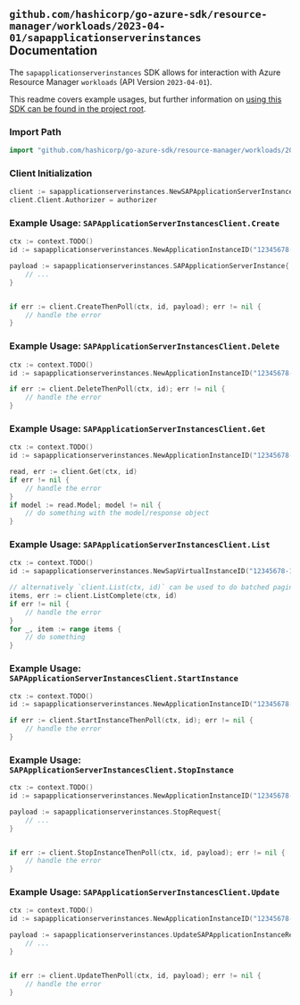 
## `github.com/hashicorp/go-azure-sdk/resource-manager/workloads/2023-04-01/sapapplicationserverinstances` Documentation

The `sapapplicationserverinstances` SDK allows for interaction with Azure Resource Manager `workloads` (API Version `2023-04-01`).

This readme covers example usages, but further information on [using this SDK can be found in the project root](https://github.com/hashicorp/go-azure-sdk/tree/main/docs).

### Import Path

```go
import "github.com/hashicorp/go-azure-sdk/resource-manager/workloads/2023-04-01/sapapplicationserverinstances"
```


### Client Initialization

```go
client := sapapplicationserverinstances.NewSAPApplicationServerInstancesClientWithBaseURI("https://management.azure.com")
client.Client.Authorizer = authorizer
```


### Example Usage: `SAPApplicationServerInstancesClient.Create`

```go
ctx := context.TODO()
id := sapapplicationserverinstances.NewApplicationInstanceID("12345678-1234-9876-4563-123456789012", "example-resource-group", "sapVirtualInstanceValue", "applicationInstanceValue")

payload := sapapplicationserverinstances.SAPApplicationServerInstance{
	// ...
}


if err := client.CreateThenPoll(ctx, id, payload); err != nil {
	// handle the error
}
```


### Example Usage: `SAPApplicationServerInstancesClient.Delete`

```go
ctx := context.TODO()
id := sapapplicationserverinstances.NewApplicationInstanceID("12345678-1234-9876-4563-123456789012", "example-resource-group", "sapVirtualInstanceValue", "applicationInstanceValue")

if err := client.DeleteThenPoll(ctx, id); err != nil {
	// handle the error
}
```


### Example Usage: `SAPApplicationServerInstancesClient.Get`

```go
ctx := context.TODO()
id := sapapplicationserverinstances.NewApplicationInstanceID("12345678-1234-9876-4563-123456789012", "example-resource-group", "sapVirtualInstanceValue", "applicationInstanceValue")

read, err := client.Get(ctx, id)
if err != nil {
	// handle the error
}
if model := read.Model; model != nil {
	// do something with the model/response object
}
```


### Example Usage: `SAPApplicationServerInstancesClient.List`

```go
ctx := context.TODO()
id := sapapplicationserverinstances.NewSapVirtualInstanceID("12345678-1234-9876-4563-123456789012", "example-resource-group", "sapVirtualInstanceValue")

// alternatively `client.List(ctx, id)` can be used to do batched pagination
items, err := client.ListComplete(ctx, id)
if err != nil {
	// handle the error
}
for _, item := range items {
	// do something
}
```


### Example Usage: `SAPApplicationServerInstancesClient.StartInstance`

```go
ctx := context.TODO()
id := sapapplicationserverinstances.NewApplicationInstanceID("12345678-1234-9876-4563-123456789012", "example-resource-group", "sapVirtualInstanceValue", "applicationInstanceValue")

if err := client.StartInstanceThenPoll(ctx, id); err != nil {
	// handle the error
}
```


### Example Usage: `SAPApplicationServerInstancesClient.StopInstance`

```go
ctx := context.TODO()
id := sapapplicationserverinstances.NewApplicationInstanceID("12345678-1234-9876-4563-123456789012", "example-resource-group", "sapVirtualInstanceValue", "applicationInstanceValue")

payload := sapapplicationserverinstances.StopRequest{
	// ...
}


if err := client.StopInstanceThenPoll(ctx, id, payload); err != nil {
	// handle the error
}
```


### Example Usage: `SAPApplicationServerInstancesClient.Update`

```go
ctx := context.TODO()
id := sapapplicationserverinstances.NewApplicationInstanceID("12345678-1234-9876-4563-123456789012", "example-resource-group", "sapVirtualInstanceValue", "applicationInstanceValue")

payload := sapapplicationserverinstances.UpdateSAPApplicationInstanceRequest{
	// ...
}


if err := client.UpdateThenPoll(ctx, id, payload); err != nil {
	// handle the error
}
```
